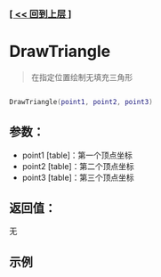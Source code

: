 ### [[ << 回到上层 ]](index.md)

# DrawTriangle

> 在指定位置绘制无填充三角形

```lua

DrawTriangle(point1, point2, point3)

```

## 参数：

+ point1 [table]：第一个顶点坐标
+ point2 [table]：第二个顶点坐标
+ point3 [table]：第三个顶点坐标

## 返回值：

无

## 示例

```lua

```